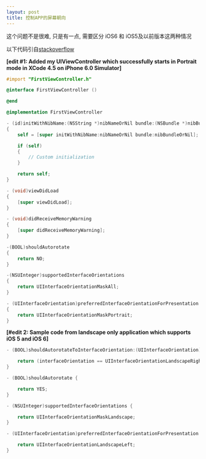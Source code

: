 ```yaml
---
layout: post
title: 控制APP的屏幕朝向
---
```


这个问题不是很难, 只是有一点, 需要区分 iOS6 和 iOS5及以前版本这两种情况

以下代码引自[stackoverflow](http://stackoverflow.com/questions/12404556/interface-orientation-in-ios-6-0)

**[edit #1: Added my UIViewController which successfully starts in Portrait mode in XCode 4.5 on iPhone 6.0 Simulator]**

```objective-c
#import "FirstViewController.h"

@interface FirstViewController ()

@end

@implementation FirstViewController

- (id)initWithNibName:(NSString *)nibNameOrNil bundle:(NSBundle *)nibBundleOrNil
{
    self = [super initWithNibName:nibNameOrNil bundle:nibBundleOrNil];

    if (self)
    {
        // Custom initialization
    }

    return self;
}

- (void)viewDidLoad
{
    [super viewDidLoad];
}

- (void)didReceiveMemoryWarning
{
    [super didReceiveMemoryWarning];
}

-(BOOL)shouldAutorotate
{
    return NO;
}

-(NSUInteger)supportedInterfaceOrientations
{
    return UIInterfaceOrientationMaskAll;
}

- (UIInterfaceOrientation)preferredInterfaceOrientationForPresentation
{
    return UIInterfaceOrientationMaskPortrait;
}
```

**[#edit 2: Sample code from landscape only application which supports iOS 5 and iOS 6]**

```objective-c
- (BOOL)shouldAutorotateToInterfaceOrientation:(UIInterfaceOrientation)interfaceOrientation {

    return (interfaceOrientation == UIInterfaceOrientationLandscapeRight) || (interfaceOrientation == UIInterfaceOrientationLandscapeLeft);
}

- (BOOL)shouldAutorotate {

    return YES;
}

- (NSUInteger)supportedInterfaceOrientations {

    return UIInterfaceOrientationMaskLandscape;
}

- (UIInterfaceOrientation)preferredInterfaceOrientationForPresentation {

    return UIInterfaceOrientationLandscapeLeft;
}
```
